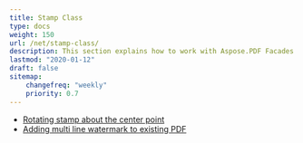```yaml
---
title: Stamp Class
type: docs
weight: 150
url: /net/stamp-class/
description: This section explains how to work with Aspose.PDF Facades using Stamp Class.
lastmod: "2020-01-12"
draft: false
sitemap:
    changefreq: "weekly"
    priority: 0.7
---
```


- [Rotating stamp about the center point](/pdf/net/rotating-stamp-about-the-center-point/)
- [Adding multi line watermark to existing PDF](/net/adding-multi-line-watermark-to-existing-pdf)